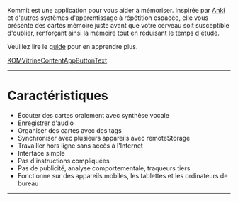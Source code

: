 Kommit est une application pour vous aider à mémoriser. Inspirée par [Anki](KOM_VITRINE_ANKI_URL) et d'autres systèmes d'apprentissage à répétition espacée, elle vous présente des cartes mémoire juste avant que votre cerveau soit susceptible d'oublier, renforçant ainsi la mémoire tout en réduisant le temps d'étude.

Veuillez lire le [guide](KOMVitrineTokenGuideURL) pour en apprendre plus.

<a class="KOMVitrineContentAppButton OLSKCommonButton OLSKCommonButtonPrimary" href="KOMVitrineTokenReviewURL">KOMVitrineContentAppButtonText</a>

* * *

# Caractéristiques
- Écouter des cartes oralement avec synthèse vocale
- Enregistrer d'audio
- Organiser des cartes avec des tags
- Synchroniser avec plusieurs appareils avec remoteStorage
- Travailler hors ligne sans accès à l'Internet
- Interface simple
- Pas d'instructions compliquées
- Pas de publicité, analyse comportementale, traqueurs tiers
- Fonctionne sur des appareils mobiles, les tablettes et les ordinateurs de bureau

* * *
